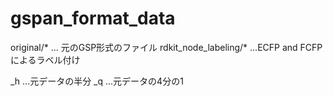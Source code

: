# gspan_format_data

original/* ... 元のGSP形式のファイル
rdkit_node_labeling/* ...ECFP and FCFP によるラベル付け

_h ...元データの半分
_q ...元データの4分の1
